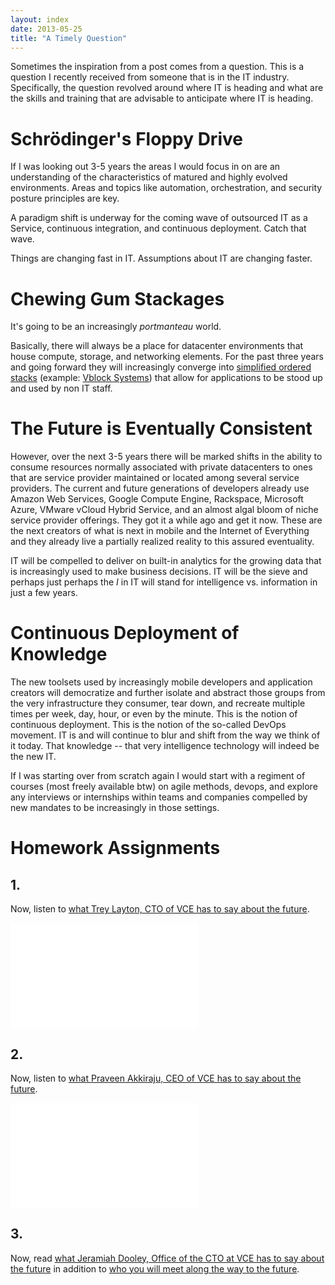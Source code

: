 ```yaml
---
layout: index
date: 2013-05-25
title: "A Timely Question"
---
```


Sometimes the inspiration from a post comes from a question. This is a question I recently received from someone that is in the IT industry. Specifically, the question revolved around where IT is heading and what are the skills and training that are advisable to anticipate where IT is heading.

# Schrödinger's Floppy Drive

If I was looking out 3-5 years the areas I would focus in on are an understanding of the characteristics of matured and highly evolved environments. Areas and topics like automation, orchestration, and security posture principles are key.

A paradigm shift is underway for the coming wave of outsourced IT as a Service, continuous integration, and continuous deployment. Catch that wave.

Things are changing fast in IT. Assumptions about IT are changing faster.

# Chewing Gum Stackages 

It's going to be an increasingly _portmanteau_ world. 

Basically, there will always be a place for datacenter environments that house compute, storage, and networking elements. For the past three years and going forward they will increasingly converge into [simplified ordered stacks][0] (example: [Vblock Systems][0]) that allow for applications to be stood up and used by non IT staff. 


# The Future is Eventually Consistent 

However, over the next 3-5 years there will be marked shifts in the ability to consume resources normally associated with private datacenters to ones that are service provider maintained or located among several service providers. The current and future generations of developers already use Amazon Web Services, Google Compute Engine, Rackspace, Microsoft Azure, VMware vCloud Hybrid Service, and an almost algal bloom of niche service provider offerings. They got it a while ago and get it now. These are the next creators of what is next in mobile and the Internet of Everything and they already live a partially realized reality to this assured eventuality. 

IT will be compelled to deliver on built-in analytics for the growing data that is increasingly used to make business decisions. IT will be the sieve and perhaps just perhaps the _I_ in IT will stand for intelligence vs. information in just a few years.

# Continuous Deployment of Knowledge

The new toolsets used by increasingly mobile developers and application creators will democratize and further isolate and abstract those groups from the very infrastructure they consumer, tear down, and recreate multiple times per week, day, hour, or even by the minute. This is the notion of continuous deployment. This is the notion of the so-called DevOps movement. IT is and will continue to blur and shift from the way we think of it today. That knowledge -- that very intelligence technology will indeed be the new IT.

If I was starting over from scratch again I would start with a regiment of courses (most freely available btw) on agile methods, devops, and explore any interviews or internships within teams and companies compelled by new mandates to be increasingly in those settings.

# Homework Assignments

## 1.
Now, listen to [what Trey Layton, CTO of VCE has to say about the future][1].

<iframe width="300" height="168" src="//www.youtube.com/embed/TGzgCux_4MQ" frameborder="0" allowfullscreen></iframe>

## 2.
Now, listen to [what Praveen Akkiraju, CEO of VCE has to say about the future][2].

<iframe width="300" height="168" src="//www.youtube.com/embed/07w25BjO6Dg" frameborder="0" allowfullscreen></iframe>

## 3. 
Now, read [what Jeramiah Dooley, Office of the CTO at VCE has to say about the future][3] in addition to [who you will meet along the way to the future][4].

[0]: http://vce.com/vblock
[1]: https://blog.vce.com/management/vce-cto-trey-layton-on-the-cube/
[2]: https://blog.vce.com/management/vce-ceo-praveen-akkiraju-on-the-cube/
[3]: http://blog.vmforsp.com/2013/05/changing-it-consumption-models-are-you-the-comet-or-the-dinosaur/
[4]: http://blog.vmforsp.com/2013/05/apis-and-ipas-the-vce-developer-community-is-born/
